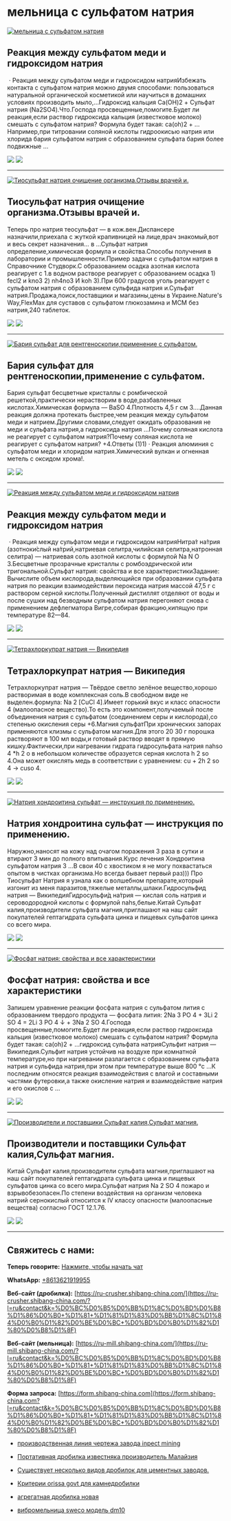 # мельница с сульфатом натрия

<a href="https://swt.shibang-china.com/?l=ru&img&k=%D0%BC%D0%B5%D0%BB%D1%8C%D0%BD%D0%B8%D1%86%D0%B0+%D1%81+%D1%81%D1%83%D0%BB%D1%8C%D1%84%D0%B0%D1%82%D0%BE%D0%BC+%D0%BD%D0%B0%D1%82%D1%80%D0%B8%D1%8F" target="_blank">![мельница с сульфатом натрия](http://static.shibang-china.com/all-800x300/897.jpg)</a>

## Реакция между сульфатом меди и гидроксидом натрия
&nbsp;&#0183;&#32;Реакция между сульфатом меди и гидроксидом натрияИзбежать контакта с сульфатом натрия можно двумя способами: пользоваться натуральной органической косметикой или научиться в домашних условиях производить мыло,…Гидроксид кальция Ca(OH)2 + Сульфат натрия (Na2SO4).Что.Господа просвещенные,помогите.Будет ли реакция,если раствор гидроксида кальция (известковое молоко) смешать с сульфатом натрия? Формула будет такая: ca(oh)2 + …Например,при титровании соляной кислоты гидроокисью натрия или хлорида бария сульфатом натрия с образованием сульфата бария более подвижные …


<a href="https://whatsapp.shibangsoft.com/WhatsApp.php" target="_blank" title="WhatsApp">![](http://static.shibang-china.com/icon/whatsapp.png)</a> <a href="https://swt.shibang-china.com/?l=ru&icon&k=%D0%BC%D0%B5%D0%BB%D1%8C%D0%BD%D0%B8%D1%86%D0%B0+%D1%81+%D1%81%D1%83%D0%BB%D1%8C%D1%84%D0%B0%D1%82%D0%BE%D0%BC+%D0%BD%D0%B0%D1%82%D1%80%D0%B8%D1%8F" target="_blank">![](http://static.shibang-china.com/icon/chat-ru.png)</a>

---

<a href="https://swt.shibang-china.com/?l=ru&img&k=%D0%BC%D0%B5%D0%BB%D1%8C%D0%BD%D0%B8%D1%86%D0%B0+%D1%81+%D1%81%D1%83%D0%BB%D1%8C%D1%84%D0%B0%D1%82%D0%BE%D0%BC+%D0%BD%D0%B0%D1%82%D1%80%D0%B8%D1%8F" target="_blank">![Тиосульфат натрия очищение организма.Отзывы врачей и.](http://static.shibang-china.com/all-800x300/1285.jpg)</a>

## Тиосульфат натрия очищение организма.Отзывы врачей и.
Теперь про натрия теосульфат — в кож.вен.Диспансере назначили,приехала с жуткой крапивницей на лице,врач знакомый,вот и весь секрет назначения… в …Сульфат натрия определение,химическая формула и свойства.Способы получения в лаборатории и промышленности.Пример задачи с сульфатом натрия в Справочнике Студворк.С образованием осадка азотная кислота реагирует с 1.в водном растворе реагирует с образованием осадка 1) fecl2 и kno3 2) nh4no3 И koh 3).При 600 градусов уголь реагирует с сульфатом натрия с образованием сульфида натрия и.Сульфат натрия.Продажа,поиск,поставщики и магазины,цены в Украине.Nature's Way,FlexMax для суставов с сульфатом глюкозамина и МСМ без натрия,240 таблеток.


<a href="https://whatsapp.shibangsoft.com/WhatsApp.php" target="_blank" title="WhatsApp">![](http://static.shibang-china.com/icon/whatsapp.png)</a> <a href="https://swt.shibang-china.com/?l=ru&icon&k=%D0%BC%D0%B5%D0%BB%D1%8C%D0%BD%D0%B8%D1%86%D0%B0+%D1%81+%D1%81%D1%83%D0%BB%D1%8C%D1%84%D0%B0%D1%82%D0%BE%D0%BC+%D0%BD%D0%B0%D1%82%D1%80%D0%B8%D1%8F" target="_blank">![](http://static.shibang-china.com/icon/chat-ru.png)</a>

---

<a href="https://swt.shibang-china.com/?l=ru&img&k=%D0%BC%D0%B5%D0%BB%D1%8C%D0%BD%D0%B8%D1%86%D0%B0+%D1%81+%D1%81%D1%83%D0%BB%D1%8C%D1%84%D0%B0%D1%82%D0%BE%D0%BC+%D0%BD%D0%B0%D1%82%D1%80%D0%B8%D1%8F" target="_blank">![Бария сульфат для рентгеноскопии,применение с сульфатом.](http://static.shibang-china.com/all-800x300/548.jpg)</a>

## Бария сульфат для рентгеноскопии,применение с сульфатом.
Бария сульфат бесцветные кристаллы с ромбической решеткой,практически нерастворим в воде,разбавленных кислотах.Химическая формула — BaSO 4.Плотность 4,5 г см 3.…Данная реакция должна протекать быстрее,чем реакция между сульфатом меди и натрием.Другими словами,следует ожидать образования не меди и сульфата натрия,а гидроксида натрия …Почему соляная кислота не реагирует с сульфатом натрия?Почему соляная кислота не реагирует с сульфатом натрия? +4.Ответы (1)1)&nbsp;&#0183;&#32;Реакция алюминия с сульфатом меди и хлоридом натрия.Химический вулкан и огненная метель с оксидом хрома!.


<a href="https://whatsapp.shibangsoft.com/WhatsApp.php" target="_blank" title="WhatsApp">![](http://static.shibang-china.com/icon/whatsapp.png)</a> <a href="https://swt.shibang-china.com/?l=ru&icon&k=%D0%BC%D0%B5%D0%BB%D1%8C%D0%BD%D0%B8%D1%86%D0%B0+%D1%81+%D1%81%D1%83%D0%BB%D1%8C%D1%84%D0%B0%D1%82%D0%BE%D0%BC+%D0%BD%D0%B0%D1%82%D1%80%D0%B8%D1%8F" target="_blank">![](http://static.shibang-china.com/icon/chat-ru.png)</a>

---

<a href="https://swt.shibang-china.com/?l=ru&img&k=%D0%BC%D0%B5%D0%BB%D1%8C%D0%BD%D0%B8%D1%86%D0%B0+%D1%81+%D1%81%D1%83%D0%BB%D1%8C%D1%84%D0%B0%D1%82%D0%BE%D0%BC+%D0%BD%D0%B0%D1%82%D1%80%D0%B8%D1%8F" target="_blank">![Реакция между сульфатом меди и гидроксидом натрия](http://static.shibang-china.com/all-800x300/1372.jpg)</a>

## Реакция между сульфатом меди и гидроксидом натрия
&nbsp;&#0183;&#32;Реакция между сульфатом меди и гидроксидом натрияНитра́т на́трия (азотноки́слый на́трий,натриевая селитра,чилийская селитра,натронная селитра) — натриевая соль азотной кислоты с формулой Na N O 3.Бесцветные прозрачные кристаллы с ромбоэдрической или тригональной.Сульфат натрия: свойства и все характеристикиЗадание: Вычислите объем кислорода,выделяющийся при образовании сульфата натрия по реакции взаимодействии пероксида натрия массой 47,5 г с раствором серной кислоты.Полученный дистиллят отделяют от воды и после сушки над безводным сульфатом натрия перегоняют снова с применением дефлегматора Вигре,собирая фракцию,кипящую при температуре 82—84.


<a href="https://whatsapp.shibangsoft.com/WhatsApp.php" target="_blank" title="WhatsApp">![](http://static.shibang-china.com/icon/whatsapp.png)</a> <a href="https://swt.shibang-china.com/?l=ru&icon&k=%D0%BC%D0%B5%D0%BB%D1%8C%D0%BD%D0%B8%D1%86%D0%B0+%D1%81+%D1%81%D1%83%D0%BB%D1%8C%D1%84%D0%B0%D1%82%D0%BE%D0%BC+%D0%BD%D0%B0%D1%82%D1%80%D0%B8%D1%8F" target="_blank">![](http://static.shibang-china.com/icon/chat-ru.png)</a>

---

<a href="https://swt.shibang-china.com/?l=ru&img&k=%D0%BC%D0%B5%D0%BB%D1%8C%D0%BD%D0%B8%D1%86%D0%B0+%D1%81+%D1%81%D1%83%D0%BB%D1%8C%D1%84%D0%B0%D1%82%D0%BE%D0%BC+%D0%BD%D0%B0%D1%82%D1%80%D0%B8%D1%8F" target="_blank">![Тетрахлоркупрат натрия — Википедия](http://static.shibang-china.com/all-800x300/82.jpg)</a>

## Тетрахлоркупрат натрия — Википедия
Тетрахлоркупрат натрия — Твёрдое светло зелёное вещество,хорошо растворимая в воде комплексная соль.В свободном виде не выделен.формула: Na 2 [CuCl 4].Имеет горький вкус и класс опасности 4 (малоопасное вещество).То есть это компонент,получаемый после объединения натрия с сульфатом (соединением серы и кислорода),со степенью окисления серы +6.Магния сульфатПри хронических запорах применяются клизмы с сульфатом магния.Для этого 20 30 г порошка растворяют в 100 мл воды,и готовый раствор вводят в прямую кишку.Фактически,при нагревании гидрата гидросульфата натрия nahso 4 *h 2 o в небольшом количестве образуется серная кислота h 2 so 4.Она может окислять медь в соответствии с уравнением: cu + 2h 2 so 4 → cuso 4.


<a href="https://whatsapp.shibangsoft.com/WhatsApp.php" target="_blank" title="WhatsApp">![](http://static.shibang-china.com/icon/whatsapp.png)</a> <a href="https://swt.shibang-china.com/?l=ru&icon&k=%D0%BC%D0%B5%D0%BB%D1%8C%D0%BD%D0%B8%D1%86%D0%B0+%D1%81+%D1%81%D1%83%D0%BB%D1%8C%D1%84%D0%B0%D1%82%D0%BE%D0%BC+%D0%BD%D0%B0%D1%82%D1%80%D0%B8%D1%8F" target="_blank">![](http://static.shibang-china.com/icon/chat-ru.png)</a>

---

<a href="https://swt.shibang-china.com/?l=ru&img&k=%D0%BC%D0%B5%D0%BB%D1%8C%D0%BD%D0%B8%D1%86%D0%B0+%D1%81+%D1%81%D1%83%D0%BB%D1%8C%D1%84%D0%B0%D1%82%D0%BE%D0%BC+%D0%BD%D0%B0%D1%82%D1%80%D0%B8%D1%8F" target="_blank">![Натрия хондроитина сульфат — инструкция по применению.](http://static.shibang-china.com/all-800x300/432.jpg)</a>

## Натрия хондроитина сульфат — инструкция по применению.
Наружно,наносят на кожу над очагом поражения 3 раза в сутки и втирают 3 мин до полного впитывания.Курс лечения Хондроитина сульфатом натрия 3 …В свои 40 с хвостиком я не могу похвастаться опытом в чистках организма.Но всегда бывает первый раз))) Про Тиосульфат Натрия я узнала как о волшебном препарате,который изгонит из меня паразитов,тяжелые металлы,шлаки.Гидросульфид натрия — ВикипедияГидросульфи́д на́трия — кислая соль натрия и сероводородной кислоты с формулой nahs,белые.Китай Сульфат калия,производители сульфата магния,приглашают на наш сайт покупателей гептагидрата сульфата цинка и пищевых сульфатов цинка со всего мира.


<a href="https://whatsapp.shibangsoft.com/WhatsApp.php" target="_blank" title="WhatsApp">![](http://static.shibang-china.com/icon/whatsapp.png)</a> <a href="https://swt.shibang-china.com/?l=ru&icon&k=%D0%BC%D0%B5%D0%BB%D1%8C%D0%BD%D0%B8%D1%86%D0%B0+%D1%81+%D1%81%D1%83%D0%BB%D1%8C%D1%84%D0%B0%D1%82%D0%BE%D0%BC+%D0%BD%D0%B0%D1%82%D1%80%D0%B8%D1%8F" target="_blank">![](http://static.shibang-china.com/icon/chat-ru.png)</a>

---

<a href="https://swt.shibang-china.com/?l=ru&img&k=%D0%BC%D0%B5%D0%BB%D1%8C%D0%BD%D0%B8%D1%86%D0%B0+%D1%81+%D1%81%D1%83%D0%BB%D1%8C%D1%84%D0%B0%D1%82%D0%BE%D0%BC+%D0%BD%D0%B0%D1%82%D1%80%D0%B8%D1%8F" target="_blank">![Фосфат натрия: свойства и все характеристики](http://static.shibang-china.com/all-800x300/988.jpg)</a>

## Фосфат натрия: свойства и все характеристики
Запишем уравнение реакции фосфата натрия с сульфатом лития с образованием твердого продукта — фосфата лития: 2Na 3 PO 4 + 3Li 2 SO 4 = 2Li 3 PO 4 ↓ + 3Na 2 SO 4.Господа просвещенные,помогите.Будет ли реакция,если раствор гидроксида кальция (известковое молоко) смешать с сульфатом натрия? Формула будет такая: ca(oh)2 + …гидроксид сульфата натрияСульфит натрия — Википедия.Сульфит натрия устойчив на воздухе при комнатной температуре,но при нагревании разлагается с образованием сульфата натрия и сульфида натрия,при этом при температуре выше 800 &#176;c …К последним относятся реакция взаимодействия с влагой и составными частями футеровки,а также окисление натрия и взаимодействие натрия и его окислов с …


<a href="https://whatsapp.shibangsoft.com/WhatsApp.php" target="_blank" title="WhatsApp">![](http://static.shibang-china.com/icon/whatsapp.png)</a> <a href="https://swt.shibang-china.com/?l=ru&icon&k=%D0%BC%D0%B5%D0%BB%D1%8C%D0%BD%D0%B8%D1%86%D0%B0+%D1%81+%D1%81%D1%83%D0%BB%D1%8C%D1%84%D0%B0%D1%82%D0%BE%D0%BC+%D0%BD%D0%B0%D1%82%D1%80%D0%B8%D1%8F" target="_blank">![](http://static.shibang-china.com/icon/chat-ru.png)</a>

---

<a href="https://swt.shibang-china.com/?l=ru&img&k=%D0%BC%D0%B5%D0%BB%D1%8C%D0%BD%D0%B8%D1%86%D0%B0+%D1%81+%D1%81%D1%83%D0%BB%D1%8C%D1%84%D0%B0%D1%82%D0%BE%D0%BC+%D0%BD%D0%B0%D1%82%D1%80%D0%B8%D1%8F" target="_blank">![Производители и поставщики Сульфат калия,Сульфат магния.](http://static.shibang-china.com/all-800x300/485.jpg)</a>

## Производители и поставщики Сульфат калия,Сульфат магния.
Китай Сульфат калия,производители сульфата магния,приглашают на наш сайт покупателей гептагидрата сульфата цинка и пищевых сульфатов цинка со всего мира.Сульфат натрия Na 2 SO 4 пожаро и взрывобезопасен.По степени воздействия на организм человека натрий сернокислый относится к IV классу опасности (малоопасные вещества) согласно ГОСТ 12.1.76.

<a href="https://whatsapp.shibangsoft.com/WhatsApp.php" target="_blank" title="WhatsApp">![](http://static.shibang-china.com/icon/whatsapp.png)</a> <a href="https://swt.shibang-china.com/?l=ru&icon&k=%D0%BC%D0%B5%D0%BB%D1%8C%D0%BD%D0%B8%D1%86%D0%B0+%D1%81+%D1%81%D1%83%D0%BB%D1%8C%D1%84%D0%B0%D1%82%D0%BE%D0%BC+%D0%BD%D0%B0%D1%82%D1%80%D0%B8%D1%8F" target="_blank">![](http://static.shibang-china.com/icon/chat-ru.png)</a>

---
## Свяжитесь с нами:

**Теперь говорите:** [Нажмите, чтобы начать чат](https://swt.shibang-china.com?l=ru&contact&k=%D0%BC%D0%B5%D0%BB%D1%8C%D0%BD%D0%B8%D1%86%D0%B0+%D1%81+%D1%81%D1%83%D0%BB%D1%8C%D1%84%D0%B0%D1%82%D0%BE%D0%BC+%D0%BD%D0%B0%D1%82%D1%80%D0%B8%D1%8F)

**WhatsApp:**  [+8613621919955](https://whatsapp.shibangsoft.com/WhatsApp.php)

**Веб-сайт (дробилка):** [https://ru-crusher.shibang-china.com/](https://ru-crusher.shibang-china.com/?l=ru&contact&k=%D0%BC%D0%B5%D0%BB%D1%8C%D0%BD%D0%B8%D1%86%D0%B0+%D1%81+%D1%81%D1%83%D0%BB%D1%8C%D1%84%D0%B0%D1%82%D0%BE%D0%BC+%D0%BD%D0%B0%D1%82%D1%80%D0%B8%D1%8F)

**Веб-сайт (мельница):** [https://ru-mill.shibang-china.com/](https://ru-mill.shibang-china.com/?l=ru&contact&k=%D0%BC%D0%B5%D0%BB%D1%8C%D0%BD%D0%B8%D1%86%D0%B0+%D1%81+%D1%81%D1%83%D0%BB%D1%8C%D1%84%D0%B0%D1%82%D0%BE%D0%BC+%D0%BD%D0%B0%D1%82%D1%80%D0%B8%D1%8F)

**Форма запроса:** [https://form.shibang-china.com](https://form.shibang-china.com?l=ru&contact&k=%D0%BC%D0%B5%D0%BB%D1%8C%D0%BD%D0%B8%D1%86%D0%B0+%D1%81+%D1%81%D1%83%D0%BB%D1%8C%D1%84%D0%B0%D1%82%D0%BE%D0%BC+%D0%BD%D0%B0%D1%82%D1%80%D0%B8%D1%8F)

* [производственная линия чертежа завода inpect mining](../135/%D0%BF%D1%80%D0%BE%D0%B8%D0%B7%D0%B2%D0%BE%D0%B4%D1%81%D1%82%D0%B2%D0%B5%D0%BD%D0%BD%D0%B0%D1%8F%20%D0%BB%D0%B8%D0%BD%D0%B8%D1%8F%20%D1%87%D0%B5%D1%80%D1%82%D0%B5%D0%B6%D0%B0%20%D0%B7%D0%B0%D0%B2%D0%BE%D0%B4%D0%B0%20inpect%20mining.md)

* [Портативная дробилка известняка производитель Малайзия](../132/%D0%9F%D0%BE%D1%80%D1%82%D0%B0%D1%82%D0%B8%D0%B2%D0%BD%D0%B0%D1%8F%20%D0%B4%D1%80%D0%BE%D0%B1%D0%B8%D0%BB%D0%BA%D0%B0%20%D0%B8%D0%B7%D0%B2%D0%B5%D1%81%D1%82%D0%BD%D1%8F%D0%BA%D0%B0%20%D0%BF%D1%80%D0%BE%D0%B8%D0%B7%D0%B2%D0%BE%D0%B4%D0%B8%D1%82%D0%B5%D0%BB%D1%8C%20%D0%9C%D0%B0%D0%BB%D0%B0%D0%B9%D0%B7%D0%B8%D1%8F.md)

* [Существует несколько видов дробилок для цементных заводов.](../135/%D0%A1%D1%83%D1%89%D0%B5%D1%81%D1%82%D0%B2%D1%83%D0%B5%D1%82%20%D0%BD%D0%B5%D1%81%D0%BA%D0%BE%D0%BB%D1%8C%D0%BA%D0%BE%20%D0%B2%D0%B8%D0%B4%D0%BE%D0%B2%20%D0%B4%D1%80%D0%BE%D0%B1%D0%B8%D0%BB%D0%BE%D0%BA%20%D0%B4%D0%BB%D1%8F%20%D1%86%D0%B5%D0%BC%D0%B5%D0%BD%D1%82%D0%BD%D1%8B%D1%85%20%D0%B7%D0%B0%D0%B2%D0%BE%D0%B4%D0%BE%D0%B2..md)

* [Критерии orissa govt для камнедробилки](../134/%D0%9A%D1%80%D0%B8%D1%82%D0%B5%D1%80%D0%B8%D0%B8%20orissa%20govt%20%D0%B4%D0%BB%D1%8F%20%D0%BA%D0%B0%D0%BC%D0%BD%D0%B5%D0%B4%D1%80%D0%BE%D0%B1%D0%B8%D0%BB%D0%BA%D0%B8.md)

* [агрегатная дробилка новая](../132/%D0%B0%D0%B3%D1%80%D0%B5%D0%B3%D0%B0%D1%82%D0%BD%D0%B0%D1%8F%20%D0%B4%D1%80%D0%BE%D0%B1%D0%B8%D0%BB%D0%BA%D0%B0%20%D0%BD%D0%BE%D0%B2%D0%B0%D1%8F.md)

* [вибромельница sweco модель dm10](../135/%D0%B2%D0%B8%D0%B1%D1%80%D0%BE%D0%BC%D0%B5%D0%BB%D1%8C%D0%BD%D0%B8%D1%86%D0%B0%20sweco%20%D0%BC%D0%BE%D0%B4%D0%B5%D0%BB%D1%8C%20dm10.md)